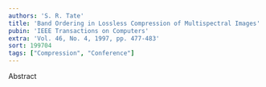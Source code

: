 ```yaml
---
authors: 'S. R. Tate'
title: 'Band Ordering in Lossless Compression of Multispectral Images'
pubin: 'IEEE Transactions on Computers'
extra: 'Vol. 46, No. 4, 1997, pp. 477-483'
sort: 199704
tags: ["Compression", "Conference"]
---
```

Abstract
